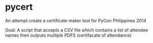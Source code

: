 pycert
======

An attempt create a certificate maker tool for PyCon Philippines 2014

Goal: A script that accepts a CSV file which contains a list of attendee names then outputs multiple PDFS (certifacate of attendance)
